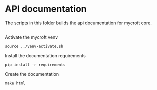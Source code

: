 # API documentation

The scripts in this folder builds the api documentation for mycroft core.

##

Activate the mycroft venv

```
source ../venv-activate.sh
```

Install the documentation requirements

```
pip install -r requirements
```

Create the documentation

```
make html
```
